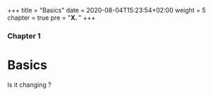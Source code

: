 +++
title = "Basics"
date = 2020-08-04T15:23:54+02:00
weight = 5
chapter = true
pre = "<b>X. </b>"
+++

### Chapter 1

# Basics

Is it changing ? 

